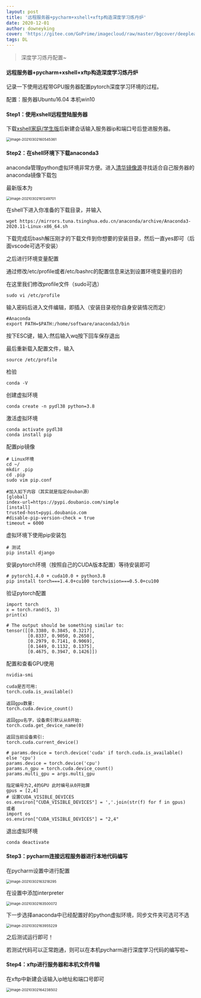 ```yaml
---
layout: post
title: '远程服务器+pycharm+xshell+xftp构造深度学习炼丹炉'
date: 2020-12-01
author: downeyking
cover: 'https://gitee.com/GoPrime/imagecloud/raw/master/bgcover/deeplearning.jpg'
tags: DL
---
```


> 深度学习炼丹配置~

#### 远程服务器+pycharm+xshell+xftp构造深度学习炼丹炉

记录一下使用远程带GPU服务器配置pytorch深度学习环境的过程。

配置：服务器Ubuntu16.04  本机win10



#### Step1：使用xshell远程登陆服务器

下载[xshell家庭/学生版](https://www.netsarang.com/zh/xshell/)后新建会话输入服务器ip和端口号后登进服务器。

<img src="https://gitee.com/GoPrime/imagecloud/raw/master/img/image-20210302160545361.png" alt="image-20210302160545361" style="zoom:67%;" />

#### Step2：在shell环境下下载anaconda3

anaconda管理python虚拟环境非常方便。进入[清华镜像源](https://mirrors.tuna.tsinghua.edu.cn/anaconda/archive/)寻找适合自己服务器的anaconda镜像下载包

最新版本为

<img src="https://gitee.com/GoPrime/imagecloud/raw/master/img/image-20210302161249701.png" alt="image-20210302161249701" style="zoom:67%;" />

在shell下进入你准备的下载目录，并输入

```
wget https://mirrors.tuna.tsinghua.edu.cn/anaconda/archive/Anaconda3-2020.11-Linux-x86_64.sh
```

下载完成后bash解压刚才的下载文件到你想要的安装目录，然后一直yes即可（后面vscode可选不安装）

之后进行环境变量配置

通过修改/etc/profile或者/etc/bashrc的配置信息来达到设置环境变量的目的

在这里我们修改profile文件（sudo可选）

```
sudo vi /etc/profile  
```

输入密码后进入文件编辑，即插入（安装目录视你自身安装情况而定）

```
#Anaconda 
export PATH=$PATH:/home/software/anaconda3/bin
```

按下ESC键，输入:然后输入wq按下回车保存退出

最后重新载入配置文件，输入

```
source /etc/profile
```

检验

```
conda -V
```

创建虚拟环境

```
conda create -n pydl38 python=3.8
```

激活虚拟环境

```
conda activate pydl38
conda install pip
```

配置pip镜像

```
# Linux环境
cd ~/
mkdir .pip
cd .pip
sudo vim pip.conf

#加入如下内容（其实就是指定douban源）
[global]
index-url=https://pypi.doubanio.com/simple
[install]  
trusted-host=pypi.doubanio.com
#disable-pip-version-check = true  
timeout = 6000  
```

虚拟环境下使用pip安装包

```
# 测试
pip install django
```

安装pytorch环境（按照自己的CUDA版本配置）等待安装即可

```
# pytorch1.4.0 + cuda10.0 + python3.8
pip install torch===1.4.0+cu100 torchvision===0.5.0+cu100
```

验证pytorch配置

```
import torch
x = torch.rand(5, 3)
print(x)

# The output should be something similar to:
tensor([[0.3380, 0.3845, 0.3217],
        [0.8337, 0.9050, 0.2650],
        [0.2979, 0.7141, 0.9069],
        [0.1449, 0.1132, 0.1375],
        [0.4675, 0.3947, 0.1426]])
```

配置和查看GPU使用

```
nvidia-smi

cuda是否可用:
torch.cuda.is_available()

返回gpu数量:
torch.cuda.device_count()

返回gpu名字，设备索引默认从0开始:
torch.cuda.get_device_name(0)

返回当前设备索引:
torch.cuda.current_device()

# params.device = torch.device('cuda' if torch.cuda.is_available() else 'cpu')
params.device = torch.device('cpu')
params.n_gpu = torch.cuda.device_count()
params.multi_gpu = args.multi_gpu

指定编号为2,4的GPU 此时编号从0开始算
gpus = [2,4]
# 设置CUDA_VISIBLE_DEVICES
os.environ["CUDA_VISIBLE_DEVICES"] = ','.join(str(f) for f in gpus)
或者
import os
os.environ["CUDA_VISIBLE_DEVICES"] = "2,4"
```

退出虚拟环境

```
conda deactivate
```

#### Step3：pycharm连接远程服务器进行本地代码编写

在pycharm设置中进行配置

<img src="https://gitee.com/GoPrime/imagecloud/raw/master/img/image-20210302163218295.png" alt="image-20210302163218295" style="zoom:67%;" />

在设置中添加interpreter

<img src="https://gitee.com/GoPrime/imagecloud/raw/master/img/image-20210302163500072.png" alt="image-20210302163500072" style="zoom:67%;" />

下一步选择anaconda中已经配置好的python虚拟环境，同步文件夹可选可不选

<img src="https://gitee.com/GoPrime/imagecloud/raw/master/img/image-20210302163955229.png" alt="image-20210302163955229" style="zoom:67%;" />

之后测试运行即可！

若测试代码可以正常跑通，则可以在本机pycharm进行深度学习代码的编写啦~

#### Step4：xftp进行服务器和本机文件传输

在xftp中新建会话输入ip地址和端口号即可

<img src="C:%5CUsers%5C74116%5CAppData%5CRoaming%5CTypora%5Ctypora-user-images%5Cimage-20210302164238502.png" alt="image-20210302164238502" style="zoom:67%;" />